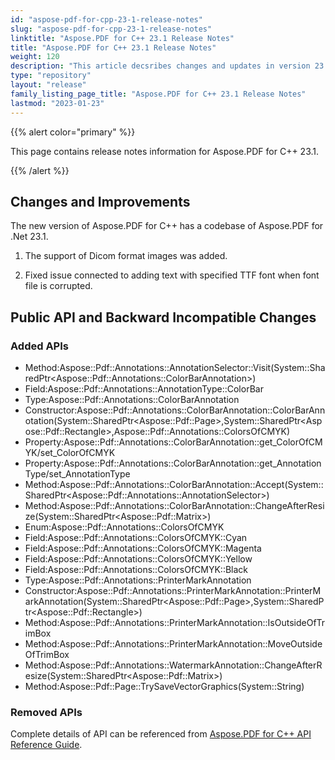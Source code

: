 ```yaml
---
id: "aspose-pdf-for-cpp-23-1-release-notes"
slug: "aspose-pdf-for-cpp-23-1-release-notes"
linktitle: "Aspose.PDF for C++ 23.1 Release Notes"
title: "Aspose.PDF for C++ 23.1 Release Notes"
weight: 120
description: "This article decsribes changes and updates in version 23.1 of Aspose.PDF for C++ library"
type: "repository"
layout: "release"
family_listing_page_title: "Aspose.PDF for C++ 23.1 Release Notes"
lastmod: "2023-01-23"
---
```


{{% alert color="primary" %}}

This page contains release notes information for Aspose.PDF for C++ 23.1.

{{% /alert %}}

## Changes and Improvements

The new version of Aspose.PDF for C++ has a codebase of Aspose.PDF for .Net 23.1.

1. The support of Dicom format images was added.

1. Fixed issue connected to adding text with specified TTF font when font file is corrupted.


## Public API and Backward Incompatible Changes

### Added APIs

* Method:Aspose::Pdf::Annotations::AnnotationSelector::Visit(System::SharedPtr\<Aspose::Pdf::Annotations::ColorBarAnnotation\>)
* Field:Aspose::Pdf::Annotations::AnnotationType::ColorBar
* Type:Aspose::Pdf::Annotations::ColorBarAnnotation
* Constructor:Aspose::Pdf::Annotations::ColorBarAnnotation::ColorBarAnnotation(System::SharedPtr\<Aspose::Pdf::Page\>,System::SharedPtr\<Aspose::Pdf::Rectangle\>,Aspose::Pdf::Annotations::ColorsOfCMYK)
* Property:Aspose::Pdf::Annotations::ColorBarAnnotation::get_ColorOfCMYK/set_ColorOfCMYK
* Property:Aspose::Pdf::Annotations::ColorBarAnnotation::get_AnnotationType/set_AnnotationType
* Method:Aspose::Pdf::Annotations::ColorBarAnnotation::Accept(System::SharedPtr\<Aspose::Pdf::Annotations::AnnotationSelector\>)
* Method:Aspose::Pdf::Annotations::ColorBarAnnotation::ChangeAfterResize(System::SharedPtr\<Aspose::Pdf::Matrix\>)
* Enum:Aspose::Pdf::Annotations::ColorsOfCMYK
* Field:Aspose::Pdf::Annotations::ColorsOfCMYK::Cyan
* Field:Aspose::Pdf::Annotations::ColorsOfCMYK::Magenta
* Field:Aspose::Pdf::Annotations::ColorsOfCMYK::Yellow
* Field:Aspose::Pdf::Annotations::ColorsOfCMYK::Black
* Type:Aspose::Pdf::Annotations::PrinterMarkAnnotation
* Constructor:Aspose::Pdf::Annotations::PrinterMarkAnnotation::PrinterMarkAnnotation(System::SharedPtr\<Aspose::Pdf::Page\>,System::SharedPtr\<Aspose::Pdf::Rectangle\>)
* Method:Aspose::Pdf::Annotations::PrinterMarkAnnotation::IsOutsideOfTrimBox
* Method:Aspose::Pdf::Annotations::PrinterMarkAnnotation::MoveOutsideOfTrimBox
* Method:Aspose::Pdf::Annotations::WatermarkAnnotation::ChangeAfterResize(System::SharedPtr\<Aspose::Pdf::Matrix\>)
* Method:Aspose::Pdf::Page::TrySaveVectorGraphics(System::String)

### Removed APIs

Complete details of API can be referenced from [Aspose.PDF for C++ API Reference Guide](https://reference.aspose.com/pdf/cpp).
